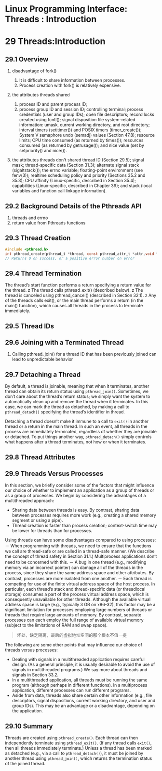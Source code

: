 # Linux Programming Interface: Threads : Introduction

# 29 Threads:Introduction
## 29.1 Overview
1. disadvantage of fork()
    1. It is difficult to share information between processes.
    2. Process creation with fork() is relatively expensive.
2. the attributes threads shared
    1. process ID and parent process ID;
    2. process group ID and session ID;
controlling terminal;
process credentials (user and group IDs);
open file descriptors;
record locks created using fcntl();
signal disposition
file system–related information: umask, current working directory, and root directory;
interval timers (setitimer()) and POSIX timers (timer_create());
System V semaphore undo (semadj) values (Section 47.8);
resource limits;
CPU time consumed (as returned by times());
resources consumed (as returned by getrusage()); and
nice value (set by setpriority() and nice()).

3. the attributes threads don't shared
thread ID (Section 29.5);
signal mask;
thread-specific data (Section 31.3);
alternate signal stack (sigaltstack());
the errno variable;
floating-point environment (see fenv(3));
realtime scheduling policy and priority (Sections 35.2 and 35.3);
CPU affinity (Linux-specific, described in Section 35.4);
capabilities (Linux-specific, described in Chapter 39); and
stack (local variables and function call linkage information).
## 29.2 Background Details of the Pthreads API
1. threads and errno
2. return value from Pthreads functions

## 29.3 Thread Creation
```c
#include <pthread.h>
int pthread_create(pthread_t *thread, const pthread_attr_t *attr,void *(*start)(void *), void *arg);
// Returns 0 on success, or a positive error number on error
```
## 29.4 Thread Termination
The thread’s start function performs a return specifying a return value for the
thread.
z The thread calls pthread_exit() (described below).
z The thread is canceled using pthread_cancel() (described in Section 32.1).
z Any of the threads calls exit(), or the main thread performs a return (in the
main() function), which causes all threads in the process to terminate immediately.

## 29.5 Thread IDs
## 29.6 Joining with a Terminated Thread
1. Calling pthread_join() for a thread ID that has been previously joined can lead
to unpredictable behavior

## 29.7 Detaching a Thread
By default, a thread is joinable, meaning that when it terminates, another thread
can obtain its return status using `pthread_join()`. Sometimes, we don’t care about
the thread’s return status; we simply want the system to automatically clean up and
remove the thread when it terminates. In this case, we can mark the thread as detached,
by making a call to `pthread_detach()` specifying the thread’s identifier in thread.

Detaching a thread doesn’t make it immune to a call to `exit()` in another thread
or a return in the main thread. In such an event, all threads in the process are immediately terminated,
regardless of whether they are joinable or detached. To put
things another way, `pthread_detach()` simply controls what happens after a thread
terminates, not how or when it terminates.

## 29.8 Thread Attributes

## 29.9 Threads Versus Processes
In this section, we briefly consider some of the factors that might influence our
choice of whether to implement an application as a group of threads or as a group
of processes. We begin by considering the advantages of a multithreaded approach:
- Sharing data between threads is easy. By contrast, sharing data between processes requires more work (e.g., creating a shared memory segment or using a pipe).
- Thread creation is faster than process creation; context-switch time may be lower for threads than for processes.

Using threads can have some disadvantages compared to using processes:
－ When programming with threads, we need to ensure that the functions we call
are thread-safe or are called in a thread-safe manner. (We describe the concept
of thread safety in Section 31.1.) Multiprocess applications don’t need to be
concerned with this.
－ A bug in one thread (e.g., modifying memory via an incorrect pointer) can damage all of the threads in the process, since they share the same address space and
other attributes. By contrast, processes are more isolated from one another.
－ Each thread is competing for use of the finite virtual address space of the host
process. In particular, each thread’s stack and thread-specific data (or threadlocal storage) consumes a part of the process virtual address space, which is
consequently unavailable for other threads. Although the available virtual
address space is large (e.g., typically 3 GB on x86-32), this factor may be a significant limitation for processes employing large numbers of threads or
threads that require large amounts of memory. By contrast, separate processes
can each employ the full range of available virtual memory (subject to the limitations of RAM and swap space).
> 坏处，缺乏隔离，最后的虚拟地址空间的那个根本不值一提

The following are some other points that may influence our choice of threads versus processes:
- Dealing with signals in a multithreaded application requires careful design. (As
a general principle, it is usually desirable to avoid the use of signals in multithreaded programs.) We say more about threads and signals in Section 33.2.
- In a multithreaded application, all threads must be running the same program
(although perhaps in different functions). In a multiprocess application, different processes can run different programs.
- Aside from data, threads also share certain other information (e.g., file descriptors, signal dispositions, current working directory, and user and group IDs). This may be an advantage or a disadvantage, depending on the application.

## 29.10 Summary
Threads are created using `pthread_create()`. Each thread can then independently
terminate using `pthread_exit()`. (If any thread calls `exit()`, then all threads immediately terminate.) Unless a thread has been marked as detached (e.g., via a call to
`pthread_detach()`), it must be joined by another thread using `pthread_join()`, which
returns the termination status of the joined thread.

